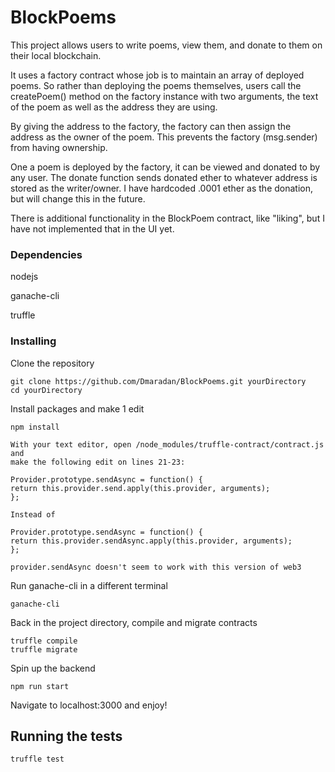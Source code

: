 # BlockPoems

This project allows users to write poems, view them, and donate to them on their
local blockchain.

It uses a factory contract whose job is to maintain an array of deployed poems.
So rather than deploying the poems themselves, users call the createPoem() method
on the factory instance with two arguments, the text of the poem as well as the
address they are using.

By giving the address to the factory, the factory can then assign the address as the
owner of the poem. This prevents the factory (msg.sender) from having ownership.

One a poem is deployed by the factory, it can be viewed and donated to by
any user. The donate function sends donated ether to whatever address is stored
as the writer/owner. I have hardcoded .0001 ether as the donation, but will change
this in the future.

There is additional functionality in the BlockPoem contract, like "liking", but
I have not implemented that in the UI yet.

### Dependencies

nodejs

ganache-cli

truffle

### Installing

Clone the repository

```
git clone https://github.com/Dmaradan/BlockPoems.git yourDirectory
cd yourDirectory
```

Install packages and make 1 edit

```
npm install
```

```
With your text editor, open /node_modules/truffle-contract/contract.js and
make the following edit on lines 21-23:

Provider.prototype.sendAsync = function() {
return this.provider.send.apply(this.provider, arguments);
};

Instead of

Provider.prototype.sendAsync = function() {
return this.provider.sendAsync.apply(this.provider, arguments);
};

provider.sendAsync doesn't seem to work with this version of web3
```

Run ganache-cli in a different terminal

```
ganache-cli
```

Back in the project directory, compile and migrate contracts

```
truffle compile
truffle migrate
```

Spin up the backend

```
npm run start
```

Navigate to localhost:3000 and enjoy!

## Running the tests

```
truffle test
```
